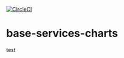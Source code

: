 [![CircleCI](https://circleci.com/gh/w3f/base-services-charts.svg?style=svg)](https://circleci.com/gh/w3f/base-services-charts)

# base-services-charts
test
